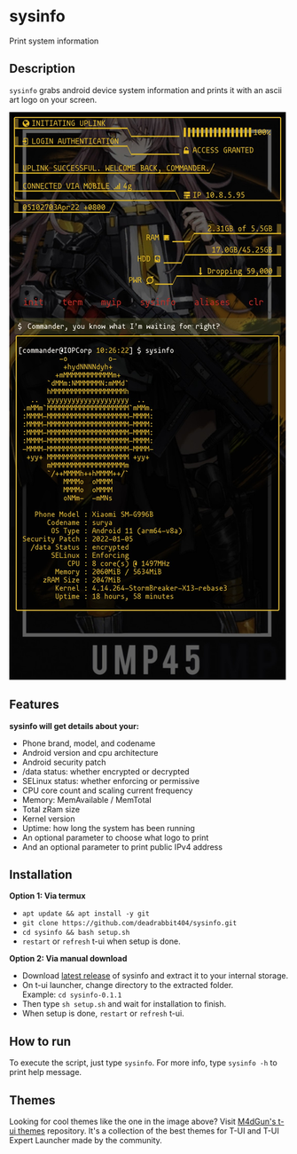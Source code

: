 # sysinfo
Print system information

## Description
`sysinfo` grabs android device system information and prints it with an ascii
art logo on your screen.

![Screenshot](image/sysinfo.jpg)

## Features
**sysinfo will get details about your:**
* Phone brand, model, and codename
* Android version and cpu architecture
* Android security patch
* /data status: whether encrypted or decrypted
* SELinux status: whether enforcing or permissive
* CPU core count and scaling current frequency
* Memory: MemAvailable / MemTotal
* Total zRam size
* Kernel version
* Uptime: how long the system has been running
* An optional parameter to choose what logo to print
* And an optional parameter to print public IPv4 address

## Installation
**Option 1: Via termux**
* `apt update && apt install -y git`
* `git clone https://github.com/deadrabbit404/sysinfo.git`
* `cd sysinfo && bash setup.sh`
* `restart` or `refresh` t-ui when setup is done.

**Option 2: Via manual download**
* Download [latest release](https://github.com/deadrabbit404/sysinfo/releases/tag/v0.1.1)
of sysinfo and extract it to your internal storage.
* On t-ui launcher, change directory to the extracted folder.   
Example: `cd sysinfo-0.1.1`
* Then type `sh setup.sh` and wait for installation to finish.
* When setup is done, `restart` or `refresh` t-ui.

## How  to run
To execute the script, just type `sysinfo`. For more info, type `sysinfo -h` to print help message.

## Themes
Looking for cool themes like the one in the image above? Visit [M4dGun's t-ui themes](https://github.com/M4dGun/t-ui_themes)
repository. It's a  collection of the best themes for
T-UI and T-UI Expert Launcher made by the community.

